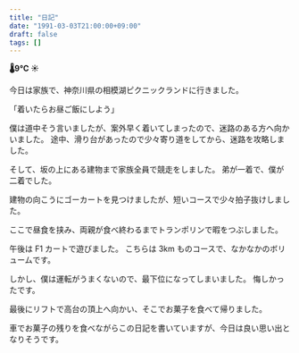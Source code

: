 ```yaml
---
title: "日記"
date: "1991-03-03T21:00:00+09:00"
draft: false
tags: []
---
```


__🌡9℃ ☀__

今日は家族で、神奈川県の相模湖ピクニックランドに行きました。

「着いたらお昼ご飯にしよう」

僕は道中そう言いましたが、案外早く着いてしまったので、迷路のある方へ向かいました。
途中、滑り台があったので少々寄り道をしてから、迷路を攻略しました。

そして、坂の上にある建物まで家族全員で競走をしました。
弟が一着で、僕が二着でした。

建物の向こうにゴーカートを見つけましたが、短いコースで少々拍子抜けしました。

ここで昼食を挟み、両親が食べ終わるまでトランポリンで暇をつぶしました。

午後は F1 カートで遊びました。
こちらは 3km ものコースで、なかなかのボリュームです。

しかし、僕は運転がうまくないので、最下位になってしまいました。
悔しかったです。

最後にリフトで高台の頂上へ向かい、そこでお菓子を食べて帰りました。

車でお菓子の残りを食べながらこの日記を書いていますが、今日は良い思い出となりそうです。
